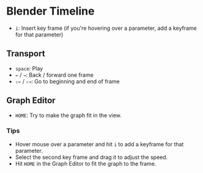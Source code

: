# Blender Timeline

- `i`: Insert key frame (if you're hovering over a parameter, add a keyframe for that parameter)

## Transport

- `space`: Play
- `←` / `→`: Back / forward one frame
- `⇧←` / `⇧→`: Go to beginning and end of frame

## Graph Editor

- `HOME`: Try to make the graph fit in the view.

### Tips

- Hover mouse over a parameter and hit `i` to add a keyframe for that parameter.
- Select the second key frame and drag it to adjust the speed.
- Hit `HOME` in the Graph Editor to fit the graph to the frame.
